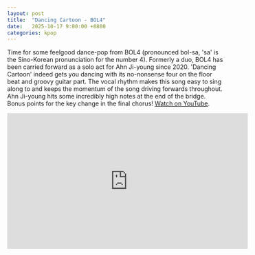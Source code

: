 ```yaml
---
layout: post
title:  "Dancing Cartoon - BOL4"
date:   2025-10-17 9:00:00 +0800
categories: kpop
---
```


Time for some feelgood dance-pop from BOL4 (pronounced bol-sa, 'sa' is the Sino-Korean pronunciation for the number 4). Formerly a duo, BOL4 has been carried forward as a solo act for Ahn Ji-young since 2020. 'Dancing Cartoon' indeed gets you dancing with its no-nonsense four on the floor beat and groovy guitar part. The vocal rhythm makes this song easy to sing along to and keeps the momentum of the song driving forwards throughout. Ahn Ji-young hits some incredibly high notes at the end of the bridge. Bonus points for the key change in the final chorus! <a href="https://www.youtube.com/watch?v=ZcwORBWKl-U">Watch on YouTube</a>.

<iframe width="560" height="315" src="https://www.youtube.com/embed/ZcwORBWKl-U" title="YouTube video player" frameborder="0" allowfullscreen></iframe>
